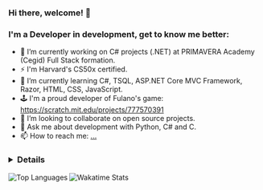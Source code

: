 ### Hi there, welcome! 👋
### I'm a Developer in development, get to know me better:

- 🔭 I’m currently working on C# projects (.NET) at PRIMAVERA Academy (Cegid) Full Stack formation. 
- ⚡ I'm Harvard's CS50x certified.
- 🌱 I’m currently learning C#, TSQL, ASP.NET Core MVC Framework, Razor, HTML, CSS, JavaScript.
- 🕹️ I'm a proud developer of Fulano's game: https://scratch.mit.edu/projects/777570391
- 👯 I’m looking to collaborate on open source projects.
- 💬 Ask me about development with Python, C# and C.
- 📫 How to reach me: [...](https://www.linkedin.com/in/claudiasouza1812)


### <details>

<img align="left" alt="Top Languages" src="https:/my-stats-repository.vercel.app/api/top-langs/?username=ClaudiaSouza1812&show_icons=true&layout=compact&langs_count=20&hide_border=true&custom_title=%E2%9A%A1%20Top%20Languages%20Since%20Jun%202023&card_width=490px" />

<img align="left" alt="Wakatime Stats" src="https:/my-stats-repository.vercel.app/api/wakatime?username=ClaudiaSouza1812&layout=compact&custom_title=%E2%9A%A1%20WakaTime%20Stats%20Since%20May%202024&card_width=490px&hide_border=true&display_format=percent" /> 

<!--
![Readme Card](https://github-readme-stats-claudia-simone-de-souzas-projects.vercel.app/api/pin/?username=ClaudiaSouza1812)

![Gist Card](https://github-readme-stats-claudia-simone-de-souzas-projects.vercel.app/api/gist?id=bbfce31e0217a3689c8d961a356cb10d)

[![Harlok's WakaTime stats since May 2023](https://github-readme-stats-claudia-simone-de-souzas-projects.vercel.app/api/wakatime?username=ClaudiaSouza1812&layout=compact) 
-->

</details>


